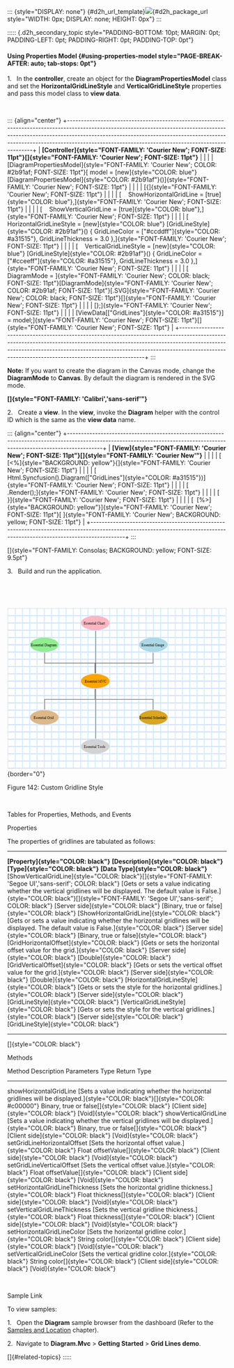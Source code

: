 ::: {style="DISPLAY: none"}
[](ms-xhelp:///?Id=d2h_url_template){#d2h_url_template}![](!package_url!){#d2h_package_url style="WIDTH: 0px; DISPLAY: none; HEIGHT: 0px"}
:::

::::: {.d2h_secondary_topic style="PADDING-BOTTOM: 10pt; MARGIN: 0pt; PADDING-LEFT: 0pt; PADDING-RIGHT: 0pt; PADDING-TOP: 0pt"}
#### Using Properties Model {#using-properties-model style="PAGE-BREAK-AFTER: auto; tab-stops: 0pt"}

1.   In the **controller**, create an object for the **DiagramPropertiesModel** class and set the **HorizontalGridLineStyle** and **VerticalGridLineStyle** properties and pass this model class to **view data**.

 

::: {align="center"}
+-----------------------------------------------------------------------------------------------------------------------------------------------------------------------------------------------------------------------------------------------------------------------------------------------------------+
| **[Controller]{style="FONT-FAMILY: 'Courier New'; FONT-SIZE: 11pt"}[]{style="FONT-FAMILY: 'Courier New'; FONT-SIZE: 11pt"}**                                                                                                                                                                              |
|                                                                                                                                                                                                                                                                                                           |
| [DiagramPropertiesModel]{style="FONT-FAMILY: 'Courier New'; COLOR: #2b91af; FONT-SIZE: 11pt"}[ model = [new]{style="COLOR: blue"} [DiagramPropertiesModel]{style="COLOR: #2b91af"}()]{style="FONT-FAMILY: 'Courier New'; FONT-SIZE: 11pt"}                                                                |
|                                                                                                                                                                                                                                                                                                           |
| [{]{style="FONT-FAMILY: 'Courier New'; FONT-SIZE: 11pt"}                                                                                                                                                                                                                                                  |
|                                                                                                                                                                                                                                                                                                           |
| [    ShowHorizontalGridLine = [true]{style="COLOR: blue"},]{style="FONT-FAMILY: 'Courier New'; FONT-SIZE: 11pt"}                                                                                                                                                                                          |
|                                                                                                                                                                                                                                                                                                           |
| [    ShowVerticalGridLine = [true]{style="COLOR: blue"},]{style="FONT-FAMILY: 'Courier New'; FONT-SIZE: 11pt"}                                                                                                                                                                                            |
|                                                                                                                                                                                                                                                                                                           |
| [    HorizontalGridLineStyle = [new]{style="COLOR: blue"} [GridLineStyle]{style="COLOR: #2b91af"}() { GridLineColor = [\"#ccddff\"]{style="COLOR: #a31515"}, GridLineThickness = 3.0 },]{style="FONT-FAMILY: 'Courier New'; FONT-SIZE: 11pt"}                                                             |
|                                                                                                                                                                                                                                                                                                           |
| [    VerticalGridLineStyle = [new]{style="COLOR: blue"} [GridLineStyle]{style="COLOR: #2b91af"}() { GridLineColor = [\"#cceeff\"]{style="COLOR: #a31515"}, GridLineThickness = 3.0 },]{style="FONT-FAMILY: 'Courier New'; FONT-SIZE: 11pt"}                                                               |
|                                                                                                                                                                                                                                                                                                           |
| [    DiagramMode = ]{style="FONT-FAMILY: 'Courier New'; COLOR: black; FONT-SIZE: 11pt"}[DiagramMode]{style="FONT-FAMILY: 'Courier New'; COLOR: #2b91af; FONT-SIZE: 11pt"}[.SVG]{style="FONT-FAMILY: 'Courier New'; COLOR: black; FONT-SIZE: 11pt"}[]{style="FONT-FAMILY: 'Courier New'; FONT-SIZE: 11pt"} |
|                                                                                                                                                                                                                                                                                                           |
| [};]{style="FONT-FAMILY: 'Courier New'; FONT-SIZE: 11pt"}                                                                                                                                                                                                                                                 |
|                                                                                                                                                                                                                                                                                                           |
| [ViewData\[[\"GridLines\"]{style="COLOR: #a31515"}\] = model;]{style="FONT-FAMILY: 'Courier New'; FONT-SIZE: 11pt"}[]{style="FONT-FAMILY: 'Courier New'; FONT-SIZE: 11pt"}                                                                                                                                |
+-----------------------------------------------------------------------------------------------------------------------------------------------------------------------------------------------------------------------------------------------------------------------------------------------------------+
:::

**Note:** If you want to create the diagram in the Canvas mode, change the **DiagramMode** to **Canvas**. By default the diagram is rendered in the SVG mode.

**[]{style="FONT-FAMILY: 'Calibri','sans-serif'"}** 

2.   Create a **view**. In the **view**, invoke the **Diagram** helper with the control ID which is the same as the **view data** name.

::: {align="center"}
+------------------------------------------------------------------------------------------------------------------------------------------------------------------------+
| **[View]{style="FONT-FAMILY: 'Courier New'; FONT-SIZE: 11pt"}[]{style="FONT-FAMILY: 'Courier New'"}**                                                                  |
|                                                                                                                                                                        |
| [  [\<%]{style="BACKGROUND: yellow"}{]{style="FONT-FAMILY: 'Courier New'; FONT-SIZE: 11pt"}                                                                            |
|                                                                                                                                                                        |
| [              Html.Syncfusion().Diagram([\"GridLines\"]{style="COLOR: #a31515"})]{style="FONT-FAMILY: 'Courier New'; FONT-SIZE: 11pt"}                                |
|                                                                                                                                                                        |
| [                  .Render();]{style="FONT-FAMILY: 'Courier New'; FONT-SIZE: 11pt"}                                                                                    |
|                                                                                                                                                                        |
| [    }]{style="FONT-FAMILY: 'Courier New'; FONT-SIZE: 11pt"}                                                                                                           |
|                                                                                                                                                                        |
| [  [%\>]{style="BACKGROUND: yellow"}]{style="FONT-FAMILY: 'Courier New'; FONT-SIZE: 11pt"}[ ]{style="FONT-FAMILY: 'Courier New'; BACKGROUND: yellow; FONT-SIZE: 11pt"} |
+------------------------------------------------------------------------------------------------------------------------------------------------------------------------+
:::

[]{style="FONT-FAMILY: Consolas; BACKGROUND: yellow; FONT-SIZE: 9.5pt"} 

3.   Build and run the application.

 

 

![](ImagesExt/image70_142.png){border="0"}

Figure 142: Custom Gridline Style

 

Tables for Properties, Methods, and Events

Properties

The properties of gridlines are tabulated as follows:

  ------------------------------------------------------------------------------------------------------------ ----------------------------------------------------------------------------------------------------------------------------------------------------------------------------------------------------- ------------------------------------- -----------------------------------------------
  **[Property]{style="COLOR: black"}**                                                                         **[Description]{style="COLOR: black"}**                                                                                                                                                               **[Type]{style="COLOR: black"}**      **[Data Type]{style="COLOR: black"}**
  [ShowVerticalGridLine]{style="COLOR: black"}[]{style="FONT-FAMILY: 'Segoe UI','sans-serif'; COLOR: black"}   [Gets or sets a value indicating whether the vertical gridlines will be displayed. The default value is False.]{style="COLOR: black"}[]{style="FONT-FAMILY: 'Segoe UI','sans-serif'; COLOR: black"}   [Server side]{style="COLOR: black"}   [Binary, true or false]{style="COLOR: black"}
  [ShowHorizontalGridLine]{style="COLOR: black"}                                                               [Gets or sets a value indicating whether the horizontal gridlines will be displayed. The default value is False.]{style="COLOR: black"}                                                               [Server side]{style="COLOR: black"}   [Binary, true or false]{style="COLOR: black"}
  [GridHorizontalOffset]{style="COLOR: black"}                                                                 [Gets or sets the horizontal offset value for the grid.]{style="COLOR: black"}                                                                                                                        [Server side]{style="COLOR: black"}   [Double]{style="COLOR: black"}
  [GridVerticalOffset]{style="COLOR: black"}                                                                   [Gets or sets the vertical offset value for the grid.]{style="COLOR: black"}                                                                                                                          [Server side]{style="COLOR: black"}   [Double]{style="COLOR: black"}
  [HorizontalGridLineStyle]{style="COLOR: black"}                                                              [Gets or sets the style for the horizontal gridlines.]{style="COLOR: black"}                                                                                                                          [Server side]{style="COLOR: black"}   [GridLineStyle]{style="COLOR: black"}
  [VerticalGridLineStyle]{style="COLOR: black"}                                                                [Gets or sets the style for the vertical gridlines.]{style="COLOR: black"}                                                                                                                            [Server side]{style="COLOR: black"}   [GridLineStyle]{style="COLOR: black"}
  ------------------------------------------------------------------------------------------------------------ ----------------------------------------------------------------------------------------------------------------------------------------------------------------------------------------------------- ------------------------------------- -----------------------------------------------

[]{style="COLOR: black"} 

Methods

  Method                           Description                                                                                                                     Parameters                                      Type                                  Return Type
  -------------------------------- ------------------------------------------------------------------------------------------------------------------------------- ----------------------------------------------- ------------------------------------- ------------------------------
  showHorizontalGridLine           [Sets a value indicating whether the horizontal gridlines will be displayed.]{style="COLOR: black"}[]{style="COLOR: #c00000"}   Binary, true or false[]{style="COLOR: black"}   [Client side]{style="COLOR: black"}   [Void]{style="COLOR: black"}
  showVerticalGridLine             [Sets a value indicating whether the vertical gridlines will be displayed.]{style="COLOR: black"}                               Binary, true or false[]{style="COLOR: black"}   [Client side]{style="COLOR: black"}   [Void]{style="COLOR: black"}
  setGridLineHorizontalOffset      [Sets the horizontal offset value.]{style="COLOR: black"}                                                                       Float offsetValue[]{style="COLOR: black"}       [Client side]{style="COLOR: black"}   [Void]{style="COLOR: black"}
  setGridLineVerticalOffset        [Sets the vertical offset value.]{style="COLOR: black"}                                                                         Float offsetValue[]{style="COLOR: black"}       [Client side]{style="COLOR: black"}   [Void]{style="COLOR: black"}
  setHorizontalGridLineThickness   [Sets the horizontal gridline thickness.]{style="COLOR: black"}                                                                 Float thickness[]{style="COLOR: black"}         [Client side]{style="COLOR: black"}   [Void]{style="COLOR: black"}
  setVerticalGridLineThickness     [Sets the vertical gridline thickness.]{style="COLOR: black"}                                                                   Float thickness[]{style="COLOR: black"}         [Client side]{style="COLOR: black"}   [Void]{style="COLOR: black"}
  setHorizontalGridLineColor       [Sets the horizontal gridline color.]{style="COLOR: black"}                                                                     String color[]{style="COLOR: black"}            [Client side]{style="COLOR: black"}   [Void]{style="COLOR: black"}
  setVerticalGridLineColor         [Sets the vertical gridline color.]{style="COLOR: black"}                                                                       String color[]{style="COLOR: black"}            [Client side]{style="COLOR: black"}   [Void]{style="COLOR: black"}

 

Sample Link

To view samples:

1.   Open the **Diagram** sample browser from the dashboard (Refer to the [Samples and Location](http://help.syncfusion.com/ug_92/User%20Interface/ASP.NET%20MVC/Diagram/default.htm?turl=Documents%2F22samplesandlocation.htm) chapter).

2.  Navigate to **Diagram.Mvc** \> **Getting Started** \> **Grid Lines demo**.

[]{#related-topics}
:::::
